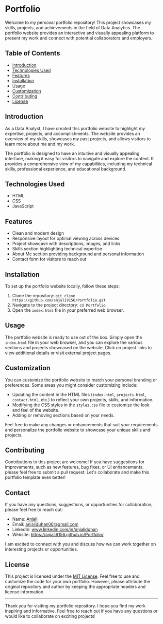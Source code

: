 # Portfolio

Welcome to my personal portfolio repository! This project showcases my skills, projects, and achievements in the field of Data Analytics. The portfolio website provides an interactive and visually appealing platform to present my work and connect with potential collaborators and employers.

## Table of Contents
- [Introduction](#introduction)
- [Technologies Used](#technologies-used)
- [Features](#features)
- [Installation](#installation)
- [Usage](#usage)
- [Customization](#customization)
- [Contributing](#contributing)
- [License](#license)

## Introduction
As a Data Analyst, I have created this portfolio website to highlight my expertise, projects, and accomplishments. The website provides an overview of my skills, showcases my past projects, and allows visitors to learn more about me and my work.

The portfolio is designed to have an intuitive and visually appealing interface, making it easy for visitors to navigate and explore the content. It provides a comprehensive view of my capabilities, including my technical skills, professional experience, and educational background.

## Technologies Used
- HTML
- CSS
- JavaScript

## Features
- Clean and modern design
- Responsive layout for optimal viewing across devices
- Project showcase with descriptions, images, and links
- Skills section highlighting technical expertise
- About Me section providing background and personal information
- Contact form for visitors to reach out

## Installation
To set up the portfolio website locally, follow these steps:

1. Clone the repository: `git clone https://github.com/anjali9156/Portfolio.git`
2. Navigate to the project directory: `cd Portfolio`
3. Open the `index.html` file in your preferred web browser.

## Usage
The portfolio website is ready to use out of the box. Simply open the `index.html` file in your web browser, and you can explore the various sections and projects showcased on the website. Click on project links to view additional details or visit external project pages.

## Customization
You can customize the portfolio website to match your personal branding or preferences. Some areas you might consider customizing include:

- Updating the content in the HTML files (`index.html`, `projects.html`, `contact.html`, etc.) to reflect your own projects, skills, and information.
- Modifying the CSS styles in the `styles.css` file to customize the look and feel of the website.
- Adding or removing sections based on your needs.

Feel free to make any changes or enhancements that suit your requirements and personalize the portfolio website to showcase your unique skills and projects.

## Contributing
Contributions to this project are welcome! If you have suggestions for improvements, such as new features, bug fixes, or UI enhancements, please feel free to submit a pull request. Let's collaborate and make this portfolio template even better!

## Contact
If you have any questions, suggestions, or opportunities for collaboration, please feel free to reach out:

- Name: [Anjali](https://github.com/anjali9156)
- Email: anjaliduhan06@gmail.com
- LinkedIn: www.linkedin.com/in/anjaliduhan
- Website: https://anjali9156.github.io/Portfolio/

I am excited to connect with you and discuss how we can work together on interesting projects or opportunities.

## License
This project is licensed under the [MIT License](LICENSE). Feel free to use and customize the code for your own portfolio. However, please attribute the original repository and author by keeping the appropriate headers and license information.

---

Thank you for visiting my portfolio repository. I hope you find my work inspiring and informative. Feel free to reach out if you have any questions or would like to collaborate on exciting projects!
